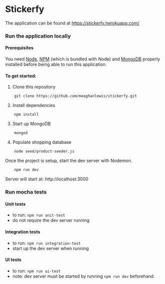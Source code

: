 # Stickerfy

The application can be found at https://stickerfy.herokuapp.com/

### Run the application locally

#### Prerequisites
You need [Node](https://nodejs.org/en/download/), [NPM](https://www.npmjs.com/get-npm) (which is bundled with Node) and [MongoDB](https://docs.mongodb.com/manual/installation/#mongodb-community-edition) properly installed before being able to run this application.

#### To get started:
1. Clone this repository
``` shell
    git clone https://github.com/meaghanlewis/stickerfy.git
```

2. Install dependencies
``` shell
    npm install
```

3. Start up MongoDB
``` shell
    mongod
```

4. Populate shopping database
``` shell
    node seed/product-seeder.js
```
Once the project is setup, start the dev server with Nodemon.
``` shell
    npm run dev
```
Server will start at: http://localhost:3000

### Run mocha tests

#### Unit tests
- to run: `npm run unit-test`
- do not require the dev server running

#### Integration tests
- to run: `npm run integration-test`
- start up the dev server when running

#### UI tests
- to run: `npm run ui-test`
- note: dev server must be started by running `npm run dev` beforehand
